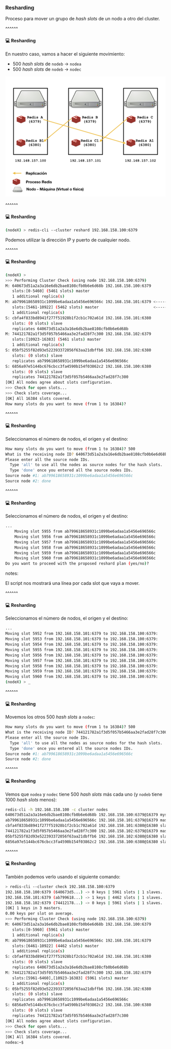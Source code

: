 ### Resharding

Proceso para mover un grupo de _hash slots_ de un nodo a otro del cluster.

^^^^^^

#### 💻 Resharding

En nuestro caso, vamos a hacer el siguiente movimiento:

* 500 _hash slots_ de `nodeb` -> `nodea`
* 500 _hash slots_ de `nodeb` -> `nodec`

![](/slides/images/setting_up_a_redis_cluster/setting_up_a_redis_cluster.001.jpeg)<!-- .element: style="height: 30vh" -->

^^^^^^

#### 💻 Resharding

```bash
(nodeX) > redis-cli --cluster reshard 192.168.158.100:6379
```

Podemos utilizar la dirección IP y puerto de cualquier nodo.

^^^^^^
#### 💻 Resharding

```bash
(nodeX) >
>>> Performing Cluster Check (using node 192.168.158.100:6379)
M: 640673d51a2a3a16e6db2bae8108cfb0b6e6d68b 192.168.158.100:6379
   slots:[0-5460] (5461 slots) master
   1 additional replica(s)
M: ab799618658931c1099be6adaa1a5456e696566c 192.168.158.101:6379 <-----------
   slots:[5461-10922] (5462 slots) master                        <-----------
   1 additional replica(s)
S: cbfa4f833bd8941f277f51928b1f2cb1c702a61d 192.168.158.101:6380
   slots: (0 slots) slave
   replicates 640673d51a2a3a16e6db2bae8108cfb0b6e6d68b
M: 744121782a1f3d5f057b5466aa3e2fad28f7c300 192.168.158.102:6379
   slots:[10923-16383] (5461 slots) master
   1 additional replica(s)
S: 05bf5255f82d93e522393372056f63aa21dbffb6 192.168.158.102:6380
   slots: (0 slots) slave
   replicates ab799618658931c1099be6adaa1a5456e696566c
S: 6856a97e5144bc676cbcc3fa4590b154f03862c2 192.168.158.100:6380
   slots: (0 slots) slave
   replicates 744121782a1f3d5f057b5466aa3e2fad28f7c300
[OK] All nodes agree about slots configuration.
>>> Check for open slots...
>>> Check slots coverage...
[OK] All 16384 slots covered.
How many slots do you want to move (from 1 to 16384)?
```

^^^^^^

#### 💻 Resharding

Seleccionamos el número de nodos, el origen y el destino:

```bash
How many slots do you want to move (from 1 to 16384)? 500
What is the receiving node ID? 640673d51a2a3a16e6db2bae8108cfb0b6e6d68b
Please enter all the source node IDs.
  Type 'all' to use all the nodes as source nodes for the hash slots.
  Type 'done' once you entered all the source nodes IDs.
Source node #1: ab799618658931c1099be6adaa1a5456e696566c
Source node #2: done
```

^^^^^^

#### 💻 Resharding

Seleccionamos el número de nodos, el origen y el destino:

```bash
...
    Moving slot 5955 from ab799618658931c1099be6adaa1a5456e696566c
    Moving slot 5956 from ab799618658931c1099be6adaa1a5456e696566c
    Moving slot 5957 from ab799618658931c1099be6adaa1a5456e696566c
    Moving slot 5958 from ab799618658931c1099be6adaa1a5456e696566c
    Moving slot 5959 from ab799618658931c1099be6adaa1a5456e696566c
    Moving slot 5960 from ab799618658931c1099be6adaa1a5456e696566c
Do you want to proceed with the proposed reshard plan (yes/no)?
```

notes:

El script nos mostrará una línea por cada slot que vaya a mover.

^^^^^^

#### 💻 Resharding

Seleccionamos el número de nodos, el origen y el destino:

```bash
...
Moving slot 5952 from 192.168.158.101:6379 to 192.168.158.100:6379:
Moving slot 5953 from 192.168.158.101:6379 to 192.168.158.100:6379:
Moving slot 5954 from 192.168.158.101:6379 to 192.168.158.100:6379:
Moving slot 5955 from 192.168.158.101:6379 to 192.168.158.100:6379:
Moving slot 5956 from 192.168.158.101:6379 to 192.168.158.100:6379:
Moving slot 5957 from 192.168.158.101:6379 to 192.168.158.100:6379:
Moving slot 5958 from 192.168.158.101:6379 to 192.168.158.100:6379:
Moving slot 5959 from 192.168.158.101:6379 to 192.168.158.100:6379:
Moving slot 5960 from 192.168.158.101:6379 to 192.168.158.100:6379:
(nodeX) > _
```
^^^^^^

#### 💻 Resharding

Movemos los otros 500 _hash slots_ a `nodec`:

```bash
How many slots do you want to move (from 1 to 16384)? 500
What is the receiving node ID? 744121782a1f3d5f057b5466aa3e2fad28f7c300
Please enter all the source node IDs.
  Type 'all' to use all the nodes as source nodes for the hash slots.
  Type 'done' once you entered all the source nodes IDs.
Source node #1: ab799618658931c1099be6adaa1a5456e696566c
Source node #2: done
```

^^^^^^

#### 💻 Resharding

Vemos que `nodea` y `nodec` tiene 500 _hash slots_ más cada uno (y `nodeb` tiene 1000 _hash slots_ menos):

```bash
redis-cli -h 192.168.158.100 -c cluster nodes
640673d51a2a3a16e6db2bae8108cfb0b6e6d68b 192.168.158.100:6379@16379 myself,master - 0 1583610633000 7 connected 0-5960
ab799618658931c1099be6adaa1a5456e696566c 192.168.158.101:6379@16379 master - 0 1583610632481 2 connected 6461-10922
cbfa4f833bd8941f277f51928b1f2cb1c702a61d 192.168.158.101:6380@16380 slave 640673d51a2a3a16e6db2bae8108cfb0b6e6d68b 0 1583610634499 7 connected
744121782a1f3d5f057b5466aa3e2fad28f7c300 192.168.158.102:6379@16379 master - 0 1583610633488 8 connected 5961-6460 10923-16383
05bf5255f82d93e522393372056f63aa21dbffb6 192.168.158.102:6380@16380 slave ab799618658931c1099be6adaa1a5456e696566c 0 1583610632000 6 connected
6856a97e5144bc676cbcc3fa4590b154f03862c2 192.168.158.100:6380@16380 slave 744121782a1f3d5f057b5466aa3e2fad28f7c300 0 1583610633000 4 connected
```

^^^^^^

#### 💻 Resharding

También podemos verlo usando el siguiente comando:

```bash
> redis-cli --cluster check 192.168.158.100:6379
192.168.158.100:6379 (640673d5...) -> 0 keys | 5961 slots | 1 slaves.
192.168.158.101:6379 (ab799618...) -> 1 keys | 4462 slots | 1 slaves.
192.168.158.102:6379 (74412178...) -> 0 keys | 5961 slots | 1 slaves.
[OK] 1 keys in 3 masters.
0.00 keys per slot on average.
>>> Performing Cluster Check (using node 192.168.158.100:6379)
M: 640673d51a2a3a16e6db2bae8108cfb0b6e6d68b 192.168.158.100:6379
   slots:[0-5960] (5961 slots) master
   1 additional replica(s)
M: ab799618658931c1099be6adaa1a5456e696566c 192.168.158.101:6379
   slots:[6461-10922] (4462 slots) master
   1 additional replica(s)
S: cbfa4f833bd8941f277f51928b1f2cb1c702a61d 192.168.158.101:6380
   slots: (0 slots) slave
   replicates 640673d51a2a3a16e6db2bae8108cfb0b6e6d68b
M: 744121782a1f3d5f057b5466aa3e2fad28f7c300 192.168.158.102:6379
   slots:[5961-6460],[10923-16383] (5961 slots) master
   1 additional replica(s)
S: 05bf5255f82d93e522393372056f63aa21dbffb6 192.168.158.102:6380
   slots: (0 slots) slave
   replicates ab799618658931c1099be6adaa1a5456e696566c
S: 6856a97e5144bc676cbcc3fa4590b154f03862c2 192.168.158.100:6380
   slots: (0 slots) slave
   replicates 744121782a1f3d5f057b5466aa3e2fad28f7c300
[OK] All nodes agree about slots configuration.
>>> Check for open slots...
>>> Check slots coverage...
[OK] All 16384 slots covered.
nodea:~$
```

